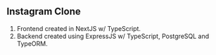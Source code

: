 ## Instagram Clone

1. Frontend created in NextJS w/ TypeScript.
2. Backend created using ExpressJS w/ TypeScript, PostgreSQL and TypeORM.
